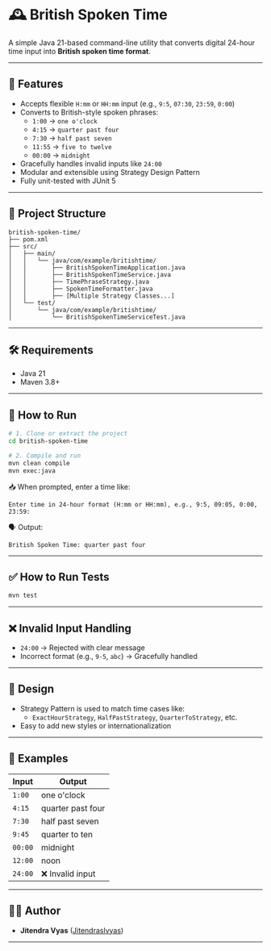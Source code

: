 # 🕰 British Spoken Time

A simple Java 21-based command-line utility that converts digital 24-hour time input into **British spoken time format**.

---

## 📌 Features

- Accepts flexible `H:mm` or `HH:mm` input (e.g., `9:5`, `07:30`, `23:59`, `0:00`)
- Converts to British-style spoken phrases:
  - `1:00` → `one o'clock`
  - `4:15` → `quarter past four`
  - `7:30` → `half past seven`
  - `11:55` → `five to twelve`
  - `00:00` → `midnight`
- Gracefully handles invalid inputs like `24:00`
- Modular and extensible using Strategy Design Pattern
- Fully unit-tested with JUnit 5

---

## 📂 Project Structure

```
british-spoken-time/
├── pom.xml
├── src/
│   ├── main/
│   │   └── java/com/example/britishtime/
│   │       ├── BritishSpokenTimeApplication.java
│   │       ├── BritishSpokenTimeService.java
│   │       ├── TimePhraseStrategy.java
│   │       ├── SpokenTimeFormatter.java
│   │       ├── [Multiple Strategy Classes...]
│   └── test/
│       └── java/com/example/britishtime/
│           └── BritishSpokenTimeServiceTest.java
```

---

## 🛠 Requirements

- Java 21
- Maven 3.8+

---

## 🚀 How to Run

```bash
# 1. Clone or extract the project
cd british-spoken-time

# 2. Compile and run
mvn clean compile
mvn exec:java
```

📥 When prompted, enter a time like:
```
Enter time in 24-hour format (H:mm or HH:mm), e.g., 9:5, 09:05, 0:00, 23:59:
```

🗣 Output:
```
British Spoken Time: quarter past four
```

---

## ✅ How to Run Tests

```bash
mvn test
```

---

## ❌ Invalid Input Handling

- `24:00` → Rejected with clear message
- Incorrect format (e.g., `9-5`, `abc`) → Gracefully handled

---

## 🧠 Design

- Strategy Pattern is used to match time cases like:
  - `ExactHourStrategy`, `HalfPastStrategy`, `QuarterToStrategy`, etc.
- Easy to add new styles or internationalization

---

## 📖 Examples

| Input    | Output              |
|----------|---------------------|
| `1:00`   | one o'clock         |
| `4:15`   | quarter past four   |
| `7:30`   | half past seven     |
| `9:45`   | quarter to ten      |
| `00:00`  | midnight            |
| `12:00`  | noon                |
| `24:00`  | ❌ Invalid input     |

---

## 🧑‍💻 Author

- **Jitendra Vyas** ([Jitendraslvyas](https://github.com/Jitendraslvyas/))
---
